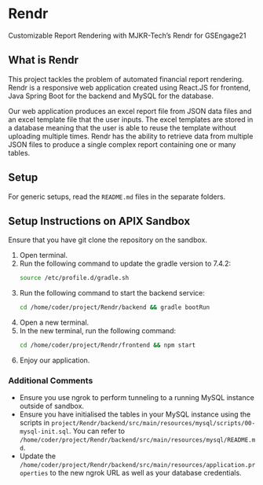 # Rendr

Customizable Report Rendering with MJKR-Tech’s Rendr for GSEngage21

## What is Rendr

This project tackles the problem of automated financial report rendering. Rendr is a responsive web application created using React.JS for frontend, Java Spring Boot for the backend and MySQL for the database.

Our web application produces an excel report file from JSON data files and an excel template file that the user inputs. The excel templates are stored in a database meaning that the user is able to reuse the template without uploading multiple times. Rendr has the ability to retrieve data from multiple JSON files to produce a single complex report containing one or many tables.

## Setup

For generic setups, read the `README.md` files in the separate folders.

## Setup Instructions on APIX Sandbox

Ensure that you have git clone the repository on the sandbox.

1. Open terminal.
2. Run the following command to update the gradle version to 7.4.2:
    ``` bash
    source /etc/profile.d/gradle.sh
    ```
3. Run the following command to start the backend service:
    ``` bash
    cd /home/coder/project/Rendr/backend && gradle bootRun
    ```
4. Open a new terminal.
5. In the new terminal, run the following command:
    ``` bash
    cd /home/coder/project/Rendr/frontend && npm start
    ```
6. Enjoy our application.

### Additional Comments

- Ensure you use ngrok to perform tunneling to a running MySQL instance outside of sandbox.
- Ensure you have initialised the tables in your MySQL instance using the scripts in `project/Rendr/backend/src/main/resources/mysql/scripts/00-mysql-init.sql`. You can refer to `/home/coder/project/Rendr/backend/src/main/resources/mysql/README.md`.
- Update the `/home/coder/project/Rendr/backend/src/main/resources/application.properties` to the new ngrok URL as well as your database credentials.
